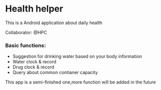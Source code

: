 # Health helper
This is a Android application about daily health

Collaborator: @HPC
### Basic functions:
- Suggestion for drinking water based on your body information
- Water clock & record
- Drug clock & record
- Query about common contianer capacity

This app is a semi-finished one,more function will be added in the future
